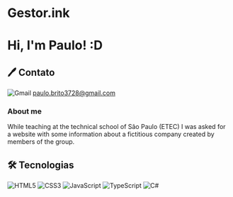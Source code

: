 # Gestor.ink

# Hi, I'm Paulo! :D

## 🖊 Contato
![Gmail](https://img.shields.io/badge/Gmail-D14836?style=for-the-badge&logo=gmail&logoColor=white) paulo.brito3728@gmail.com

### About me
While teaching at the technical school of São Paulo (ETEC) I was asked for a website with some information about a fictitious company created by members of the group.

## 🛠 Tecnologias

![HTML5](https://img.shields.io/badge/html5-%23E34F26.svg?style=for-the-badge&logo=html5&logoColor=white)
![CSS3](https://img.shields.io/badge/css3-%231572B6.svg?style=for-the-badge&logo=css3&logoColor=white)
![JavaScript](https://img.shields.io/badge/javascript-%23323330.svg?style=for-the-badge&logo=javascript&logoColor=%23F7DF1E)
![TypeScript](https://img.shields.io/badge/typescript-%23007ACC.svg?style=for-the-badge&logo=typescript&logoColor=white)
![C#](https://img.shields.io/badge/c%23-%23239120.svg?style=for-the-badge&logo=csharp&logoColor=white) 
